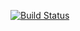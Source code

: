 [![Build Status](https://travis-ci.com/shahriarsohan/resale-project.svg?branch=master)](https://travis-ci.com/shahriarsohan/resale-project)
